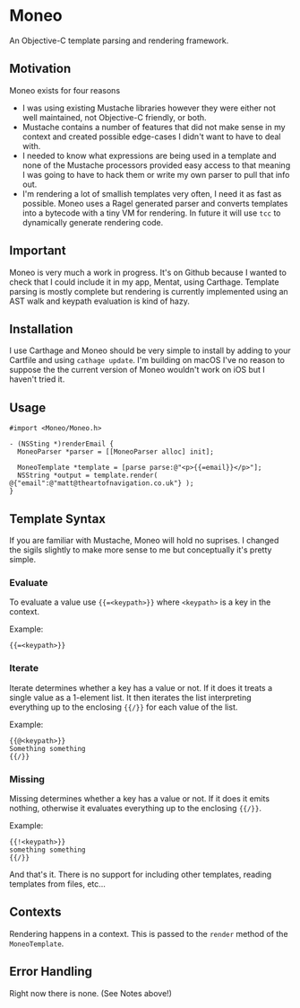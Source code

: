 #  Moneo

An Objective-C template parsing and rendering framework.

## Motivation

Moneo exists for four reasons

* I was using existing Mustache libraries however they were either not well maintained, not Objective-C friendly, or both.
* Mustache contains a number of features that did not make sense in my context and created possible edge-cases I didn't want to have to deal with.
* I needed to know what expressions are being used in a template and none of the Mustache processors provided easy access to that meaning I was going to have to hack them or write my own parser to pull that info out.
* I'm rendering a lot of smallish templates very often, I need it as fast as possible. Moneo uses a Ragel generated parser and converts templates into a bytecode with a tiny VM for rendering. In future it will use `tcc` to dynamically generate rendering code.

## Important

Moneo is very much a work in progress. It's on Github because I wanted to check that I could include it in my app, Mentat, using Carthage. Template parsing is mostly complete but rendering is currently implemented using an AST walk and keypath evaluation is kind of hazy.

## Installation

I use Carthage and Moneo should be very simple to install by adding to your Cartfile and using `cathage update`. I'm building on macOS I've no reason to suppose the the current version of Moneo wouldn't work on iOS but I haven't tried it.

## Usage

~~~~
#import <Moneo/Moneo.h>

- (NSSting *)renderEmail {
  MoneoParser *parser = [[MoneoParser alloc] init];

  MoneoTemplate *template = [parse parse:@"<p>{{=email}}</p>"];
  NSString *output = template.render( @{"email":@"matt@theartofnavigation.co.uk"} );
}
~~~~

## Template Syntax

If you are familiar with Mustache, Moneo will hold no suprises. I changed the sigils slightly to make more sense to me but conceptually it's pretty simple.

### Evaluate

To evaluate a value use `{{=<keypath>}}` where `<keypath>` is a key in the context.

Example:

~~~~
{{=<keypath>}}
~~~~

### Iterate

Iterate determines whether a key has a value or not. If it does it treats a single value as a 1-element list. It then iterates the list interpreting everything up to the enclosing `{{/}}` for each value of the list.

Example:

~~~~
{{@<keypath>}}
Something something
{{/}}
~~~~

### Missing

Missing determines whether a key has a value or not. If it does it emits nothing, otherwise it evaluates everything up to the enclosing `{{/}}`.

Example:

~~~~
{{!<keypath>}}
something something
{{/}}
~~~~

And that's it. There is no support for including other templates, reading templates from files, etc…

## Contexts

Rendering happens in a context. This is passed to the `render` method of the `MoneoTemplate`.

## Error Handling

Right now there is none. (See Notes above!)

